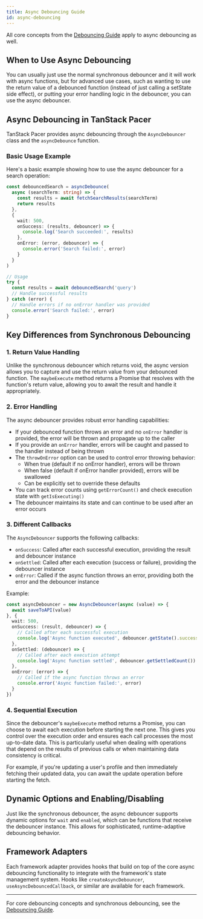 ```yaml
---
title: Async Debouncing Guide
id: async-debouncing
---
```


All core concepts from the [Debouncing Guide](../debouncing.md) apply to async debouncing as well. 

## When to Use Async Debouncing

You can usually just use the normal synchronous debouncer and it will work with async functions, but for advanced use cases, such as wanting to use the return value of a debounced function (instead of just calling a setState side effect), or putting your error handling logic in the debouncer, you can use the async debouncer.

## Async Debouncing in TanStack Pacer

TanStack Pacer provides async debouncing through the `AsyncDebouncer` class and the `asyncDebounce` function.

### Basic Usage Example

Here's a basic example showing how to use the async debouncer for a search operation:

```ts
const debouncedSearch = asyncDebounce(
  async (searchTerm: string) => {
    const results = await fetchSearchResults(searchTerm)
    return results
  },
  {
    wait: 500,
    onSuccess: (results, debouncer) => {
      console.log('Search succeeded:', results)
    },
    onError: (error, debouncer) => {
      console.error('Search failed:', error)
    }
  }
)

// Usage
try {
  const results = await debouncedSearch('query')
  // Handle successful results
} catch (error) {
  // Handle errors if no onError handler was provided
  console.error('Search failed:', error)
}
```

## Key Differences from Synchronous Debouncing

### 1. Return Value Handling

Unlike the synchronous debouncer which returns void, the async version allows you to capture and use the return value from your debounced function. The `maybeExecute` method returns a Promise that resolves with the function's return value, allowing you to await the result and handle it appropriately.

### 2. Error Handling

The async debouncer provides robust error handling capabilities:
- If your debounced function throws an error and no `onError` handler is provided, the error will be thrown and propagate up to the caller
- If you provide an `onError` handler, errors will be caught and passed to the handler instead of being thrown
- The `throwOnError` option can be used to control error throwing behavior:
  - When true (default if no onError handler), errors will be thrown
  - When false (default if onError handler provided), errors will be swallowed
  - Can be explicitly set to override these defaults
- You can track error counts using `getErrorCount()` and check execution state with `getIsExecuting()`
- The debouncer maintains its state and can continue to be used after an error occurs

### 3. Different Callbacks

The `AsyncDebouncer` supports the following callbacks:
- `onSuccess`: Called after each successful execution, providing the result and debouncer instance
- `onSettled`: Called after each execution (success or failure), providing the debouncer instance
- `onError`: Called if the async function throws an error, providing both the error and the debouncer instance

Example:

```ts
const asyncDebouncer = new AsyncDebouncer(async (value) => {
  await saveToAPI(value)
}, {
  wait: 500,
  onSuccess: (result, debouncer) => {
    // Called after each successful execution
    console.log('Async function executed', debouncer.getState().successCount)
  },
  onSettled: (debouncer) => {
    // Called after each execution attempt
    console.log('Async function settled', debouncer.getSettledCount())
  },
  onError: (error) => {
    // Called if the async function throws an error
    console.error('Async function failed:', error)
  }
})
```

### 4. Sequential Execution

Since the debouncer's `maybeExecute` method returns a Promise, you can choose to await each execution before starting the next one. This gives you control over the execution order and ensures each call processes the most up-to-date data. This is particularly useful when dealing with operations that depend on the results of previous calls or when maintaining data consistency is critical.

For example, if you're updating a user's profile and then immediately fetching their updated data, you can await the update operation before starting the fetch.

## Dynamic Options and Enabling/Disabling

Just like the synchronous debouncer, the async debouncer supports dynamic options for `wait` and `enabled`, which can be functions that receive the debouncer instance. This allows for sophisticated, runtime-adaptive debouncing behavior.

## Framework Adapters

Each framework adapter provides hooks that build on top of the core async debouncing functionality to integrate with the framework's state management system. Hooks like `createAsyncDebouncer`, `useAsyncDebouncedCallback`, or similar are available for each framework.

---

For core debouncing concepts and synchronous debouncing, see the [Debouncing Guide](../debouncing.md). 